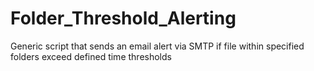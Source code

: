 # Folder_Threshold_Alerting
Generic script that sends an email alert via SMTP if file within specified folders exceed defined time thresholds 
